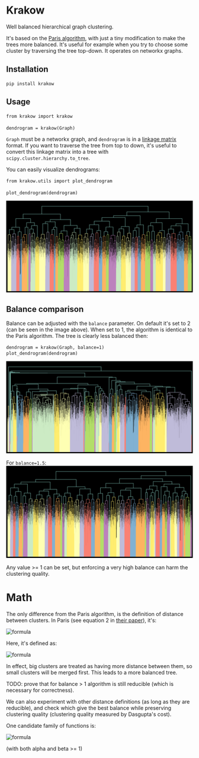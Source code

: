 # Krakow

Well balanced hierarchical graph clustering.

It's based on the [Paris algorithm](https://github.com/tbonald/paris), with just a tiny modification to make the trees more balanced. It's useful for example when you try to choose some cluster by traversing the tree top-down. It operates on networkx graphs.

## Installation

```
pip install krakow
```

## Usage

```
from krakow import krakow

dendrogram = krakow(Graph)
```

`Graph` must be a networkx graph, and `dendrogram` is in a [linkage matrix](https://docs.scipy.org/doc/scipy/reference/generated/scipy.cluster.hierarchy.linkage.html#scipy.cluster.hierarchy.linkage) format. If you want to traverse the tree from top to down, it's useful to convert this linkage matrix into a tree with `scipy.cluster.hierarchy.to_tree`.

You can easily visualize dendrograms:
```
from krakow.utils import plot_dendrogram

plot_dendrogram(dendrogram)
```
![Img](images/balance2.png)


## Balance comparison

Balance can be adjusted with the `balance` parameter. On default it's set to 2 (can be seen in the image above). When set to 1, the algorithm is identical to the Paris algorithm. The tree is clearly less balanced then:
```
dendrogram = krakow(Graph, balance=1)
plot_dendrogram(dendrogram)
```

![Img](images/balance1.png)

For `balance=1.5`:
![Img](images/balance1.5.png)

Any value >= 1 can be set, but enforcing a very high balance can harm the clustering quality.

# Math

The only difference from the Paris algorithm, is the definition of distance between clusters. In Paris (see equation 2 in [their paper](https://arxiv.org/pdf/1806.01664.pdf)), it's:

![formula](https://render.githubusercontent.com/render/math?math=d(a,b)=\frac{p(a)p(b)}{p(a,b)})

Here, it's defined as:

![formula](https://render.githubusercontent.com/render/math?math=d(a,b)=\frac{(p(a)p(b))^{balance}}{p(a,b)})

In effect, big clusters are treated as having more distance between them, so small clusters will be merged first. This leads to a more balanced tree.


TODO: prove that for balance > 1 algorithm is still reducible (which is necessary for correctness).

We can also experiment with other distance definitions (as long as they are reducible), and check which give the best balance while preserving clustering quality (clustering quality measured by Dasgupta's cost).

One candidate family of functions is:

![formula](https://render.githubusercontent.com/render/math?math=d(a,b)=\frac{min(p(a),p(b))^{\alpha}max(p(a),p(b))^{\beta}}{p(a,b)})

(with both alpha and beta >= 1)
